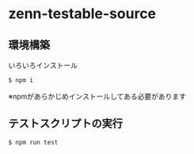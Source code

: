 # zenn-testable-source

## 環境構築

いろいろインストール

```bash
$ npm i
```

※npmがあらかじめインストールしてある必要があります

## テストスクリプトの実行

```bash
$ npm run test
```
